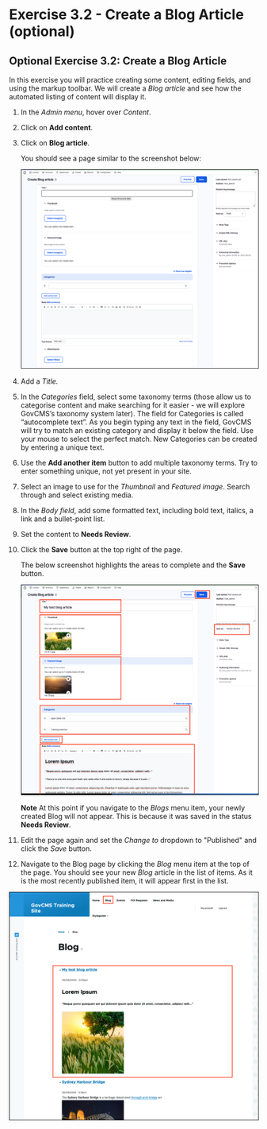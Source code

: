 # Exercise 3.2 - Create a Blog Article (optional)

## Optional Exercise 3.2: Create a Blog Article

In this exercise you will practice creating some content, editing fields, and using the markup toolbar. We will create a _Blog article_ and see how the automated listing of content will display it.

1. In the _Admin menu_, hover over _Content_.
2. Click on **Add content**.
3.  Click on **Blog article**.

    You should see a page similar to the screenshot below:

    <img src="../.gitbook/assets/Exercise-3-2-Blog-1.png" alt="Image of new Blog article form" data-size="original">
4. Add a _Title._
5. In the _Categories_ field, select some taxonomy terms (those allow us to categorise content and make searching for it easier - we will explore GovCMS’s taxonomy system later). The field for Categories is called “autocomplete text”. As you begin typing any text in the field, GovCMS will try to match an existing category and display it below the field. Use your mouse to select the perfect match. New Categories can be created by entering a unique text.
6. Use the **Add another item** button to add multiple taxonomy terms. Try to enter something unique, not yet present in your site.
7. Select an image to use for the _Thumbnail_ and _Featured image_. Search through and select existing media.
8. In the _Body field_, add some formatted text, including bold text, italics, a link and a bullet-point list.
9. Set the content to **Needs Review**.
10. Click the **Save** button at the top right of the page.

    The below screenshot highlights the areas to complete and the **Save** button.

    <img src="../.gitbook/assets/Exercise-3-2-Blog-2.png" alt="Image of completed Blog article form" data-size="original">

    **Note** At this point if you navigate to the _Blogs_ menu item, your newly created Blog will not appear. This is because it was saved in the status **Needs Review**.
11. Edit the page again and set the _Change to_ dropdown to "Published" and click the _Save_ button.
12. Navigate to the Blog page by clicking the _Blog_ menu item at the top of the page. You should see your new _Blog_ article in the list of items. As it is the most recently published item, it will appear first in the list.

![Image of Blogs list](../.gitbook/assets/Exercise-3-2-Blog-3.png)
